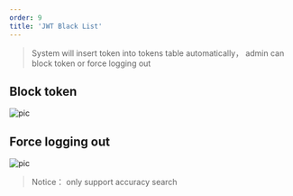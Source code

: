 ```yaml
---
order: 9
title: 'JWT Black List'
---
```


> System will insert token into tokens table automatically， admin can block token or force logging out

## Block token

![pic](/assets/block_token_en.png)

## Force logging out

![pic](/assets/force_log_out_en.png)

> Notice： only support accuracy search
